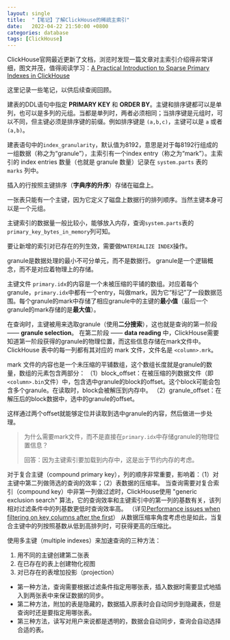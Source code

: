```yaml
---
layout: single
title:  "【笔记】了解ClickHouse的稀疏主索引"
date:   2022-04-22 21:50:00 +0800
categories: database
tags: [ClickHouse]
---
```



ClickHouse官网最近更新了文档，浏览时发现一篇文章对主索引介绍得非常详细，图文并茂，值得阅读学习：[A Practical Introduction to Sparse Primary Indexes in ClickHouse](https://clickhouse.com/docs/en/guides/improving-query-performance/sparse-primary-indexes)

这里记录一些笔记，以供后续查阅回顾。

建表的DDL语句中指定 **PRIMARY KEY** 和 **ORDER BY**。主键和排序键都可以是单列，也可以是多列的元组。当都是单列时，两者必须相同；当排序键是元组时，可以不同，但主键必须是排序键的前缀。例如排序键是 `(a,b,c)`，主键可以是 `a` 或者 `(a,b)`。

建表语句中的`index_granularity`，默认值为8192，意思是对于每8192行组成的一组数据（称之为“granule”），主索引有一个index entry（称之为“mark”）。主索引的 index entries 数量（也就是 granule 数量）记录在 `system.parts` 表的 `marks` 列中。


插入的行按照主键排序（**字典序的升序**）存储在磁盘上。

一张表只能有一个主键，因为它定义了磁盘上数据行的排列顺序。当然主键本身可以是一个元组。


主键索引的数据量一般比较小，能够放入内存，查询`system.parts`表的`primary_key_bytes_in_memory`列可知。



要让新增的索引对已存在的列生效，需要做`MATERIALIZE INDEX`操作。


granule是数据处理的最小不可分单元，而不是数据行。
granule是一个逻辑概念，而不是对应着物理上的存储。


主键文件 `primary.idx`的内容是一个未被压缩的平铺的数组。对应着每个granule，`primary.idx`中都有一个entry，叫做mark，因为它“标记”了一段数据范围。每个granule的mark中存储了相应granule中的主键的**最小值**（最后一个granule的mark存储的是**最大值**）。

在查询时，主键被用来选取granule（使用**二分搜索**），这也就是查询的第一阶段 —— **granule selection**。
在第二阶段 —— **data reading** 中，ClickHouse需要知道第一阶段获得的granule的物理位置，而这些信息存储在mark文件中。ClickHouse 表中的每一列都有其对应的 mark 文件，文件名是 `<column>.mrk`。

mark 文件的内容也是一个未压缩的平铺数组，这个数组长度就是granule的数量，数组的元素包含两部分：
（1）block_offset：在被压缩的列数据文件（即`<column>.bin`文件）中，包含选中granule的block的offset。这个block可能会包含多个granule。在读取时，block会被解压到内存中。
（2）granule_offset：在解压后的block数据中，选中的granule的offset。

这样通过两个offset就能够定位并读取到选中granule的内容，然后做进一步处理。

> 为什么需要mark文件，而不是直接在`primary.idx`中存储granule的物理位置信息？
>
> 回答：因为主键索引要加载到内存中，这是出于节约内存的考虑。



对于复合主键（compound primary key），列的顺序非常重要，影响着：（1）对主键中第二列做筛选的查询的效率；（2）表数据的压缩率。
当查询需要对复合索引（compound key）中非第一列做过滤时，ClickHouse使用 "generic exclusion search" 算法，它的查询效率和主键索引中的第一列的基数有关，该列相对过滤条件中的列基数更低时查询效率高。
（详见[Performance issues when filtering on key columns after the first](https://clickhouse.com/docs/en/guides/improving-query-performance/sparse-primary-indexes/#performance-issues-when-filtering-on-key-columns-after-the-first)）
从数据压缩率角度考虑也是如此，当复合主键中的列按照基数从低到高排列时，可获得更高的压缩比。



使用多主键（multiple indexes）来加速查询的三种方法：
1. 用不同的主键创建第二张表
2. 在已存在的表上创建物化视图
3. 对已存在的表增加投影（projection）

* 第一种方法，查询需要根据过滤条件指定用哪张表，插入数据时需要显式地插入到两张表中来保证数据的同步。
* 第二种方法，附加的表是隐藏的，数据插入原表时会自动同步到隐藏表，但是查询时还是要指定用哪张表。
* 第三种方法，读写对用户来说都是透明的，数据会自动同步，查询会自动选择合适的表。
